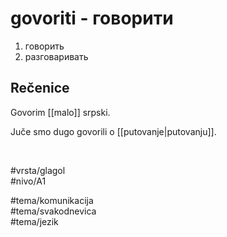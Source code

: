 # govoriti - говорити

1. говорить  
2. разговаривать

## Rečenice

Govorim [[malo]] srpski.

Juče smo dugo govorili o [[putovanje|putovanju]].

<br>

#vrsta/glagol  
#nivo/A1  

#tema/komunikacija  
#tema/svakodnevica  
#tema/jezik  

